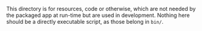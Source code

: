 This directory is for resources, code or otherwise, which are not needed by the
packaged app at run-time but are used in development. Nothing here should be a
directly executable script, as those belong in `bin/`.
